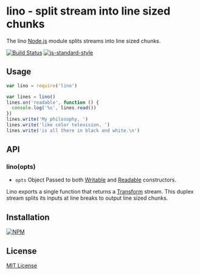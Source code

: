 # lino - split stream into line sized chunks

The lino [Node.js](http://nodejs.org/) module splits streams into line sized chunks.

[![Build Status](https://secure.travis-ci.org/michaelnisi/lino.svg)](http://travis-ci.org/michaelnisi/lino)
[![js-standard-style](https://img.shields.io/badge/code%20style-standard-brightgreen.svg?style=flat)](https://github.com/feross/standard)

## Usage

```js
var lino = require('lino')

var lines = lino()
lines.on('readable', function () {
  console.log('%s', lines.read())
})
lines.write('My philosophy, ')
lines.write('like color television, ')
lines.write('is all there in black and white.\n')
```

## API

### lino(opts)

- `opts` Object Passed to both [Writable](http://nodejs.org/api/stream.html#stream_class_stream_writable) and [Readable](http://nodejs.org/api/stream.html#stream_class_stream_readable) constructors.

Lino exports a single function that returns a [Transform](http://nodejs.org/api/stream.html#stream_class_stream_transform) stream. This duplex stream splits its inputs at line breaks to output line sized chunks.

## Installation

[![NPM](https://nodei.co/npm/lino.png)](https://npmjs.org/package/lino)

## License

[MIT License](https://raw.github.com/michaelnisi/lino/master/LICENSE)
